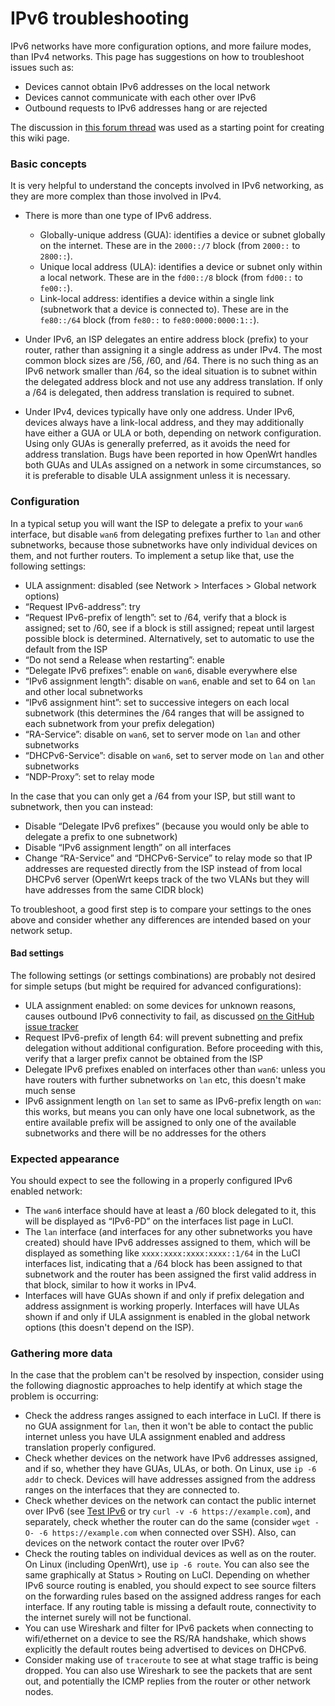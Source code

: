 # IPv6 troubleshooting

IPv6 networks have more configuration options, and more failure modes, than IPv4 networks. This page has suggestions on how to troubleshoot issues such as:

- Devices cannot obtain IPv6 addresses on the local network
- Devices cannot communicate with each other over IPv6
- Outbound requests to IPv6 addresses hang or are rejected

The discussion in [this forum thread](https://forum.openwrt.org/t/ipv6-routing-does-not-work-on-lan-but-does-work-from-router/192472 "https://forum.openwrt.org/t/ipv6-routing-does-not-work-on-lan-but-does-work-from-router/192472") was used as a starting point for creating this wiki page.

### Basic concepts

It is very helpful to understand the concepts involved in IPv6 networking, as they are more complex than those involved in IPv4.

- There is more than one type of IPv6 address.
  
  - Globally-unique address (GUA): identifies a device or subnet globally on the internet. These are in the `2000::/7` block (from `2000::` to `2800::`).
  - Unique local address (ULA): identifies a device or subnet only within a local network. These are in the `fd00::/8` block (from `fd00::` to `fe00::`).
  - Link-local address: identifies a device within a single link (subnetwork that a device is connected to). These are in the `fe80::/64` block (from `fe80::` to `fe80:0000:0000:1::`).
- Under IPv6, an ISP delegates an entire address block (prefix) to your router, rather than assigning it a single address as under IPv4. The most common block sizes are /56, /60, and /64. There is no such thing as an IPv6 network smaller than /64, so the ideal situation is to subnet within the delegated address block and not use any address translation. If only a /64 is delegated, then address translation is required to subnet.
- Under IPv4, devices typically have only one address. Under IPv6, devices always have a link-local address, and they may additionally have either a GUA or ULA or both, depending on network configuration. Using only GUAs is generally preferred, as it avoids the need for address translation. Bugs have been reported in how OpenWrt handles both GUAs and ULAs assigned on a network in some circumstances, so it is preferable to disable ULA assignment unless it is necessary.

### Configuration

In a typical setup you will want the ISP to delegate a prefix to your `wan6` interface, but disable `wan6` from delegating prefixes further to `lan` and other subnetworks, because those subnetworks have only individual devices on them, and not further routers. To implement a setup like that, use the following settings:

- ULA assignment: disabled (see Network &gt; Interfaces &gt; Global network options)
- “Request IPv6-address”: try
- “Request IPv6-prefix of length”: set to /64, verify that a block is assigned; set to /60, see if a block is still assigned; repeat until largest possible block is determined. Alternatively, set to automatic to use the default from the ISP
- “Do not send a Release when restarting”: enable
- “Delegate IPv6 prefixes”: enable on `wan6`, disable everywhere else
- “IPv6 assignment length”: disable on `wan6`, enable and set to 64 on `lan` and other local subnetworks
- “IPv6 assignment hint”: set to successive integers on each local subnetwork (this determines the /64 ranges that will be assigned to each subnetwork from your prefix delegation)
- “RA-Service”: disable on `wan6`, set to server mode on `lan` and other subnetworks
- “DHCPv6-Service”: disable on `wan6`, set to server mode on `lan` and other subnetworks
- “NDP-Proxy”: set to relay mode

In the case that you can only get a /64 from your ISP, but still want to subnetwork, then you can instead:

- Disable “Delegate IPv6 prefixes” (because you would only be able to delegate a prefix to one subnetwork)
- Disable “IPv6 assignment length” on all interfaces
- Change “RA-Service” and “DHCPv6-Service” to relay mode so that IP addresses are requested directly from the ISP instead of from local DHCPv6 server (OpenWrt keeps track of the two VLANs but they will have addresses from the same CIDR block)

To troubleshoot, a good first step is to compare your settings to the ones above and consider whether any differences are intended based on your network setup.

#### Bad settings

The following settings (or settings combinations) are probably not desired for simple setups (but might be required for advanced configurations):

- ULA assignment enabled: on some devices for unknown reasons, causes outbound IPv6 connectivity to fail, as discussed [on the GitHub issue tracker](https://github.com/openwrt/openwrt/issues/9881#issuecomment-1711820408 "https://github.com/openwrt/openwrt/issues/9881#issuecomment-1711820408")
- Request IPv6-prefix of length 64: will prevent subnetting and prefix delegation without additional configuration. Before proceeding with this, verify that a larger prefix cannot be obtained from the ISP
- Delegate IPv6 prefixes enabled on interfaces other than `wan6`: unless you have routers with further subnetworks on `lan` etc, this doesn't make much sense
- IPv6 assignment length on `lan` set to same as IPv6-prefix length on `wan`: this works, but means you can only have one local subnetwork, as the entire available prefix will be assigned to only one of the available subnetworks and there will be no addresses for the others

### Expected appearance

You should expect to see the following in a properly configured IPv6 enabled network:

- The `wan6` interface should have at least a /60 block delegated to it, this will be displayed as “IPv6-PD” on the interfaces list page in LuCI.
- The `lan` interface (and interfaces for any other subnetworks you have created) should have IPv6 addresses assigned to them, which will be displayed as something like `xxxx:xxxx:xxxx:xxxx::1/64` in the LuCI interfaces list, indicating that a /64 block has been assigned to that subnetwork and the router has been assigned the first valid address in that block, similar to how it works in IPv4.
- Interfaces will have GUAs shown if and only if prefix delegation and address assignment is working properly. Interfaces will have ULAs shown if and only if ULA assignment is enabled in the global network options (this doesn't depend on the ISP).

### Gathering more data

In the case that the problem can't be resolved by inspection, consider using the following diagnostic approaches to help identify at which stage the problem is occurring:

- Check the address ranges assigned to each interface in LuCI. If there is no GUA assignment for `lan`, then it won't be able to contact the public internet unless you have ULA assignment enabled and address translation properly configured.
- Check whether devices on the network have IPv6 addresses assigned, and if so, whether they have GUAs, ULAs, or both. On Linux, use `ip -6 addr` to check. Devices will have addresses assigned from the address ranges on the interfaces that they are connected to.
- Check whether devices on the network can contact the public internet over IPv6 (see [Test IPv6](https://test-ipv6.com/ "https://test-ipv6.com/") or try `curl -v -6 https://example.com`), and separately, check whether the router can do the same (consider `wget -O- -6 https://example.com` when connected over SSH). Also, can devices on the network contact the router over IPv6?
- Check the routing tables on individual devices as well as on the router. On Linux (including OpenWrt), use `ip -6 route`. You can also see the same graphically at Status &gt; Routing on LuCI. Depending on whether IPv6 source routing is enabled, you should expect to see source filters on the forwarding rules based on the assigned address ranges for each interface. If any routing table is missing a default route, connectivity to the internet surely will not be functional.
- You can use Wireshark and filter for IPv6 packets when connecting to wifi/ethernet on a device to see the RS/RA handshake, which shows explicitly the default routes being advertised to devices on DHCPv6.
- Consider making use of `traceroute` to see at what stage traffic is being dropped. You can also use Wireshark to see the packets that are sent out, and potentially the ICMP replies from the router or other network nodes.
